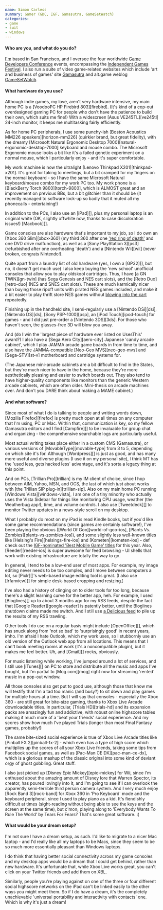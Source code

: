```yaml
---
name: Simon Carless
summary: Gamer (GDC, IGF, Gamasutra, GameSetWatch)
categories:
- game
- suit
- windows
---
```


#### Who are you, and what do you do?

[I'm](http://www.simoncarless.com/ "Simon's personal website.") based in San Francisco, and I oversee the four worldwide [Game Developers Conference](http://www.gdconf.com/ "The GDC.") events, encompassing the [Independent Games Festival](http://www.igf.com/ "The IGF."). I also run a suite of video game-related websites which include 'art and business of games' site [Gamasutra](http://www.gamasutra.com/ "A website about the art and business of games.") and alt.game weblog [GameSetWatch](http://www.gamesetwatch.com/ "A game weblog.").

#### What hardware do you use?

Although indie games, my love, aren't very hardware intensive, my main home PC is a [VoodooPC HP Firebird 803][firebird]. (It's kind of a cop-out overdesigned gaming PC for people who don't have the patience to build their own, which suits me fine!) With a widescreen [Asus VE245TL][ve245tl] 24-inch monitor, it keeps me multitasking fairly efficiently.

As for home PC peripherals, I use some punchy-ish [Boston Acoustics MM226 speakers][horizon-mm226] (quirkier brand, but great fidelity), with the dreamy [Microsoft Natural Ergonomic Desktop 7000][natural-ergonomic-desktop-7000] keyboard and mouse combo. The Microsoft Ergonomic mouse looks a bit like it's a failed genetic experiment on a normal mouse, which I particularly enjoy - and it's super comfortable.

My work machine is now the ultralight [Lenovo Thinkpad X201][thinkpad-x201]. It's great for taking to meetings, but a bit cramped for my fingers on the normal keyboard - so I have the same Microsoft Natural keyboard/mouse combo for my work PC too. My work phone is a [BlackBerry Torch 9800][torch-9800], which is ALMOST great and an improvement on previous BBs, but a bit glitchier than it should be (it recently managed to software lock-up so badly that it muted all my phonecalls - entertaining!)

In addition to the PCs, I also use an [iPad][], plus my personal laptop is an original white (OK, slightly offwhite now, thanks to case discoloration issues!) [Macbook][].

Game consoles are also hardware that's important to my job, so I do own an [Xbox 360 Slim][xbox-360] (my third 360 after one ['red ring of death'](http://en.wikipedia.org/wiki/Xbox_360_technical_problems "The Wikipedia article on the Red Ring of Death.") and one DVD drive malfunction), as well as a [Sony PlayStation 3][ps3] (refurbished after one overheating 'death') and a [Nintendo Wii][wii] (never broken, congrats Nintendo!).

Quite apart from a laundry list of old hardware (yes, I own a [GP32][], but no, it doesn't get much use) I also keep buying the 'new school' unofficial consoles that allow you to play oldskool cartridges. Thus, I have [a GN TWIN][gn-twin] (has Sega Genesis and NES cart slots), and the [Retro Duo][retro-duo] (NES and SNES cart slots). These are much karmically nicer than buying those ripoff units with pirated NES games included, and make it a bit easier to play thrift store NES games without [blowing into the cart](http://www.bustedtees.com/blowme/ "The 'Blow Me' t-shirt.") repeatedly.

Finishing up in the handheld site, I semi-regularly use a [Nintendo DSi][dsi], [Nintendo DS][ds], [Sony PSP-1000][psp], an [iPod Touch][ipod-touch] for games - and I did just pre-order a [Nintendo 3DS][3ds]. For those who haven't seen, the glasses-free 3D will blow you away.

And (do I win the 'largest piece of hardware ever listed on UsesThis' award?) I also have a [Sega Aero City][aero-city] Japanese 'candy arcade cabinet', which I play JAMMA arcade game boards in from time to time, and also have the JAMMA-compatible [Neo-Geo MVS][neo-geo-mvs] and [Sega-STV][st-v] motherboard and cartridge systems for.

(The Japanese mini-arcade cabinets are a bit difficult to find in the States, but they're much nicer to have in the home, because they're more aesthetically pleasing and easier to switch boards out. They also tend to have higher-quality components like monitors than the generic Western arcade cabinets, which are often older. Mini-thesis on arcade machines over. And don't you DARE think about making a MAME cabinet.)

#### And what software?

Since most of what I do is talking to people and writing words down, [Mozilla Firefox][firefox] is pretty much open at all times on any computer that I'm using, PC or Mac. Within that, communication is key, so my fellow Gamasutra editors and I find [Campfire][] to be invaluable for group chat and organizing - the comprehensive searchable logs are particularly useful.

Most actual writing takes place either in a custom CMS (Gamasutra), or various versions of [MovableType][movable-type] from 3 to 5, depending on which site it's for. Although [Wordpress][] is just as good, and has many more useful and diverse plugins (I use it on my personal site), I think MT has the 'used less, gets hacked less' advantage, and it's sorta a legacy thing at this point.

And on PCs, [Trillian Pro][trillian] is my IM client of choice, since I hop between AIM, Yahoo, MSN, and OCS, the last of which _just_ about works with [the Trillian SIP plug-in][trillian-sip]. Also on my main home PC running [Windows Vista][windows-vista], I am one of a tiny minority who actually uses the Vista Sidebar for things like monitoring CPU usage, weather (the Weatherbug app!), time, and volume controls. I also use [Tweetdeck][] to monitor Twitter updates in a news-style scroll on my desktop.

What I probably do most on my iPad is read Kindle books, but if you'd like some game recommendations (since games are certainly software!), I've been playing the obvious ([World Of Goo][world-of-goo-ios], [Plants Vs. Zombies][plants-vs-zombies-ios]), and some slightly less well-known titles like [Helsing's Fire][helsings-fire-ios] and [Kometen][kometen-ios] - def check out the [IGF-nominated 'Best Mobile Game' titles](http://www.igf.com/02finalists.html "IGF Best Mobile Game finalists.") for this year. Also, [Reeder][reeder-ios] is super awesome for feed browsing - UI shells that work with existing infrastructure are totally the way to go.

In general, I tend to be a low-end user of most apps. For example, my image editing never needs to be too complex, and I move between computers a lot, so [Pixlr][]'s web-based image editing tool is great. (I also use [Irfanview][] for simple desk-based cropping and resizing.)

I've also had a history of clinging on to older tools for too long, because there's a slight learning curve for the better app, heh. For example, I used [Bloglines][] up to about 3 months ago for my RSS feeds, despite the fact that [Google Reader][google-reader] is patently better, until the Bloglines shutdown claims made me switch. And I still use [a Delicious feed](http://www.delicious.com/simoncarless "Simon's Delicious account.") to pile up the results of my RSS trawling.

Other tools I do use on a regular basis might include [OpenOffice][], which has snuck along from 'not so bad' to 'surprisingly good' in recent years, imho. I'm afraid I hate Outlook, which my work uses, so I stubbornly use an old version of the Outlook web app from all locations. This means that I can't book meeting rooms at work (it's a noncompatible plugin), but it makes me feel better. Uh, and [Gmail][] rocks, obviously.

For music listening while working, I've jumped around a lot of services, and I still use [iTunes][] on PC to store and distribute all the music and apps I've bought, but I'm partial to [Mog.com][mog] right now for streaming 'rented' music in a pop-out window.

All those consoles also get put to good use, although those that know me will testify that I'm a tad too manic (and busy?) to sit down and play games for multiple hours at a time. But I will say that consoles - especially the Xbox 360 - are still great for bite-size gaming, thanks to Xbox Live Arcade downloadable titles. In particular, [Trials HD][trials-hd] and its expansion packs are amazingly fun and addictive, with robust online highscore tables making it much more of a 'beat your friends' social experience. And my scores show how much I've played Trials (longer than most Final Fantasy games, probably!)

The same bite-sized social experience is true of Xbox Live Arcade titles like [Pinball FX 2][pinball-fx-2] - which even has a type of high score which multiplies up the scores of all your Xbox Live friends, taking some tips from Facebook social games, as well as [Pac-Man CE DX][pac-man-ce-dx], which is a glorious mashup of the classic original into some kind of deviant orgy of ghost gobbling. Great stuff.

I also just picked up [Disney Epic Mickey][epic-mickey] for Wii, since I'm enthused about the amazing amount of Disney lore that Warren Spector, its creator, has poured lovingly into it, and I'm going to see if I can overlook the apparently semi-terrible third person camera system. And I very much enjoy [Rock Band 3][rock-band] for Xbox 360 in 'Pro Keyboard' mode and the keyboard peripheral, since I used to play piano as a kid. It's fiendishly difficult at times (sight-reading without being able to see the keys and the screen at the same time), but c'mon, playing along to 'Everybody Wants To Rule The World' by Tears For Fears? That's some great software. :)

#### What would be your dream setup?

I'm not sure I have a dream setup, as such. I'd like to migrate to a nicer Mac laptop - and I'd really like all my laptops to be Macs, since they seem to be so much more essentially pleasant than Windows laptops.

I do think that having better social connectivity across my game consoles and my desktop apps would be a dream that I could get behind, rather than new hardware. It's unfortunate that, while Xbox Live works great, you can't click on your Twitter friends and add them on XBL.

Similarly, people you're playing against on one of the three or four different social highscore networks on the iPad can't be linked easily to the other ways you might meet them. So if I do have a dream, it's the completely unachievable 'universal portability and interactivity with contacts' one. Which is why it's just a dream!